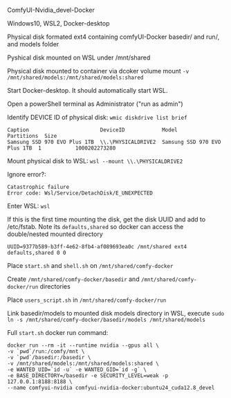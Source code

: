 ComfyUI-Nvidia_devel-Docker

Windows10, WSL2, Docker-desktop

Physical disk formated ext4 containing comfyUI-Docker basedir/ and run/, and models folder

Pyshical disk mounted on WSL under /mnt/shared

Physical disk mounted to container via dcoker volume mount `-v /mnt/shared/models:/mnt/shared/models:shared`


Start Docker-desktop. It should automatically start WSL.

Open a powerShell terminal as Administrator ("run as admin")

Identify DEVICE ID of physical disk: `wmic diskdrive list brief`

```
Caption                       DeviceID            Model                         Partitions  Size
Samsung SSD 970 EVO Plus 1TB  \\.\PHYSICALDRIVE2  Samsung SSD 970 EVO Plus 1TB  1           1000202273280
```

Mount physical disk to WSL: `wsl --mount \\.\PHYSICALDRIVE2` 

Ignore error?:

```
Catastrophic failure
Error code: Wsl/Service/DetachDisk/E_UNEXPECTED
```


Enter WSL: `wsl`

If this is the first time mounting the disk, get the disk UUID and add to /etc/fstab. Note its `defaults,shared` so docker can access the double/nested mounted directory

```
UUID=9377b589-b3ff-4e62-8fb4-af089693ea0c /mnt/shared ext4 defaults,shared 0 0
```

Place `start.sh` and `shell.sh` on `/mnt/shared/comfy-docker`

Create `/mnt/shared/comfy-docker/basedir` and `/mnt/shared/comfy-docker/run` directories

Place `users_script.sh` in `/mnt/shared/comfy-docker/run`


Link basedir/models to mounted disk models directory in WSL, execute `sudo ln -s /mnt/shared/comfy-docker/basedir/models /mnt/shared/models`

Full `start.sh` docker run command:

```
docker run --rm -it --runtime nvidia --gpus all \
-v `pwd`/run:/comfy/mnt \
-v `pwd`/basedir:/basedir \
-v /mnt/shared/models:/mnt/shared/models:shared \
-e WANTED_UID=`id -u` -e WANTED_GID=`id -g` \
-e BASE_DIRECTORY=/basedir -e SECURITY_LEVEL=weak -p 127.0.0.1:8188:8188 \
--name comfyui-nvidia comfyui-nvidia-docker:ubuntu24_cuda12.8_devel 
```








